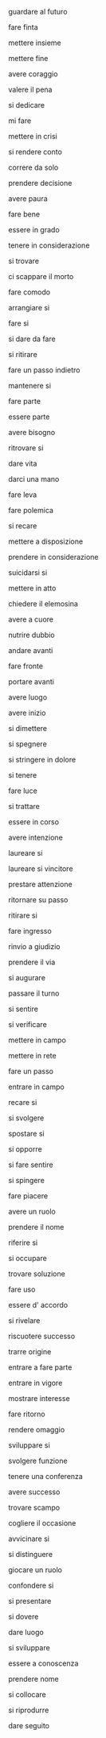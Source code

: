 guardare al futuro

fare finta

mettere insieme

mettere fine

avere coraggio

valere il pena

si dedicare

mi fare

mettere in crisi

si rendere conto

correre da solo

prendere decisione

avere paura

fare bene

essere in grado

tenere in considerazione

si trovare

ci scappare il morto

fare comodo

arrangiare si

fare si

si dare da fare

si ritirare

fare un passo indietro

mantenere si

fare parte

essere parte

avere bisogno

ritrovare si

dare vita

darci una mano

fare leva

fare polemica

si recare

mettere a disposizione

prendere in considerazione

suicidarsi si

mettere in atto

chiedere il elemosina

avere a cuore

nutrire dubbio

andare avanti

fare fronte

portare avanti

avere luogo

avere inizio

si dimettere

si spegnere

si stringere in dolore

si tenere

fare luce

si trattare

essere in corso

avere intenzione

laureare si

laureare si vincitore

prestare attenzione

ritornare su passo

ritirare si

fare ingresso

rinvio a giudizio

prendere il via

si augurare

passare il turno

si sentire

si verificare

mettere in campo

mettere in rete

fare un passo

entrare in campo

recare si

si svolgere

spostare si

si opporre

si fare sentire

si spingere

fare piacere

avere un ruolo

prendere il nome

riferire si

si occupare

trovare soluzione

fare uso

essere d' accordo

si rivelare

riscuotere successo

trarre origine

entrare a fare parte

entrare in vigore

mostrare interesse

fare ritorno

rendere omaggio

sviluppare si

svolgere funzione

tenere una conferenza

avere successo

trovare scampo

cogliere il occasione

avvicinare si

si distinguere

giocare un ruolo

confondere si

si presentare

si dovere

dare luogo

si sviluppare

essere a conoscenza

prendere nome

si collocare

si riprodurre

dare seguito

